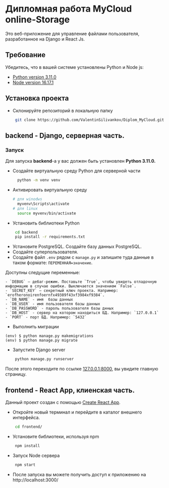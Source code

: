 # Дипломная работа MyCloud online-Storage
Это веб-приложение для управление файлами пользователя, разработанное на Django и React Js.

## Требование 
Убедитесь, что в вашей системе установлены Python и Node js:
- [Python version 3.11.0](https://www.python.org/downloads/release/python-3913/) 
- [Node version 16.17.1](https://nodejs.org/en/download/)


## Установка проекта
- Склонируйте репозиторий в локальную папку
   ```sh
    git clone https://github.com/ValentinSilivankov/Diplom_MyCloud.git
    ```
    
## backend - Django, серверная часть.

### Запуск

Для запуска **backend**-а у вас должен быть установлен **Python 3.11.0.**
- Создайте виртуальную среду Python для серверной части
  ```sh
    python -m venv venv
    ```
- Активировать виртуальную среду
  ```sh
  # для winodws
    myvenv\Scripts\activate
  # для linux
    source myvenv/bin/activate
    ```
- Установить библиотеки Python
  ```sh
   cd backend
   pip install -r requirements.txt
    ```
- Установите PostgreSQL. Создайте базу данных PostgreSQL.
- Создайте суперпользователя.
- Cоздайте файл `.env` рядом с `manage.py` и запишите туда данные в таком формате: `ПЕРЕМЕННАЯ=значение`.

Доступны следущие переменные:
```
- `DEBUG` — дебаг-режим. Поставьте `True`, чтобы увидеть отладочную информацию в случае ошибки. Выключается значением `False`.
- `SECRET_KEY` — секретный ключ проекта. Например: `erofheronoirenfoernfx49389f43xf3984xf9384`.
- `DB_NAME` - имя  базы данных
- `DB_USER` - имя пользователя базы данных
- `DB_PASSWORD` - пароль пользователя базы днных
- `DB_HOST` - сервер на котором находиться БД. Например: `127.0.0.1`
- `PORT` - порт БД. Например: `5432`
```
- Выполнить миграции
```
(env) $ python manage.py makemigrations
(env) $ python manage.py migrate
```
- Запустите Django server
  ```sh
   python manage.py runserver
    ```

После этого переходите по ссылке [127.0.0.1:8000](http://127.0.0.1:8000), вы увидите главную страницу.


## frontend - React App, клиенская  часть.

Данный проект создан с помощью [Create React App](https://github.com/facebook/create-react-app).

- Откройте новый терминал и перейдите в каталог внешнего интерфейса.
  ```sh
   cd frontend/
    ```
- Установите библиотеки, используя npm
  ```sh
   npm install
    ```
- Запуск Node сервера
  ```sh
   npm start
    ```
- После запуска  вы можете получить доступ к приложению на http://localhost:3000/